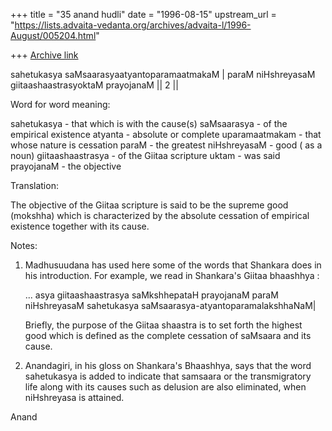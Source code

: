 +++
title = "35 anand hudli"
date = "1996-08-15"
upstream_url = "https://lists.advaita-vedanta.org/archives/advaita-l/1996-August/005204.html"

+++
[Archive link](https://lists.advaita-vedanta.org/archives/advaita-l/1996-August/005204.html)

sahetukasya saMsaarasyaatyantoparamaatmakaM |
paraM niHshreyasaM giitaashaastrasyoktaM prayojanaM || 2 ||

Word for word meaning:

sahetukasya - that which is with the cause(s)
saMsaarasya - of the empirical existence
atyanta - absolute or complete
uparamaatmakam - that whose nature is cessation
paraM - the greatest
niHshreyasaM -  good ( as a noun)
giitaashaastrasya - of the Giitaa scripture
uktam - was said
prayojanaM - the objective

Translation:

  The objective of the Giitaa scripture is said to be the supreme
  good (mokshha) which is characterized by the absolute cessation of
  empirical existence together with its cause.

 Notes:

 1) Madhusuudana has used here some of the words that Shankara
    does in his introduction. For example, we read in Shankara's
    Giitaa bhaashhya :

     ... asya giitaashaastrasya saMkshhepataH prayojanaM paraM
         niHshreyasaM sahetukasya saMsaarasya-atyantoparamalakshhaNaM|

     Briefly, the purpose of the Giitaa shaastra is to set forth the
     highest good which is defined as the complete cessation of
     saMsaara and its cause.

2) Anandagiri, in his gloss on Shankara's Bhaashhya, says that
   the word sahetukasya is added to indicate that samsaara or the
   transmigratory life  along with its causes such as delusion
   are also eliminated, when niHshreyasa is attained.


Anand

